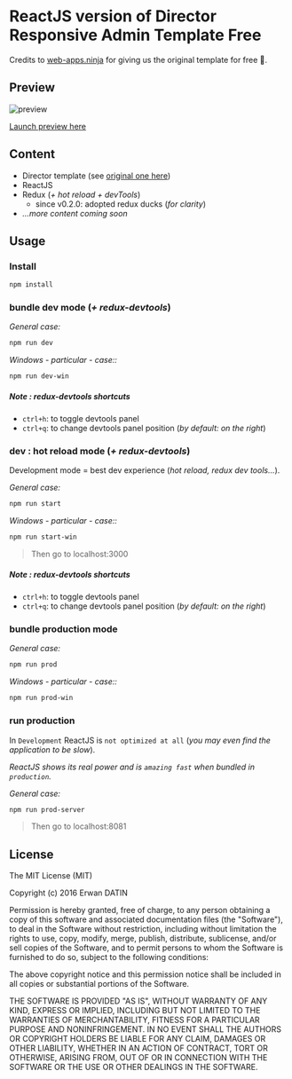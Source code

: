 ReactJS version of Director Responsive Admin Template Free
==========

Credits to [web-apps.ninja](http://web-apps.ninja/director-free-responsive-admin-template/) for giving us the original template for free :clap:.

## Preview
![preview](https://raw.githubusercontent.com/MacKentoch/react-director-admin-template/master/preview/preview.png)

[Launch preview here](https://mackentoch.github.io/react-director-admin-template)

## Content

- Director template (see [original one here]((http://web-apps.ninja/director-free-responsive-admin-template/)))
- ReactJS
- Redux (*+ hot reload + devTools*)
  - since v0.2.0: adopted redux ducks (*for clarity*)
- *...more content coming soon*

## Usage


### Install
```bash
npm install
```

### bundle dev mode (*+ redux-devtools*)

*General case:*
```bash
npm run dev
```

*Windows - particular - case::*
```bash
npm run dev-win
```

##### Note : redux-devtools shortcuts
- `ctrl+h`: to toggle devtools panel
- `ctrl+q`: to change devtools panel position (*by default: on the right*)

### dev : hot reload mode (*+ redux-devtools*)

Development mode = best dev experience (*hot reload, redux dev tools...*).

*General case:*
```bash
npm run start
```

*Windows - particular - case::*
```bash
npm run start-win
```
> Then go to localhost:3000

##### Note : redux-devtools shortcuts
- `ctrl+h`: to toggle devtools panel
- `ctrl+q`: to change devtools panel position (*by default: on the right*)

### bundle production mode

*General case:*
```bash
npm run prod
```
*Windows - particular - case::*
```bash
npm run prod-win
```

### run production

In `Development` ReactJS is `not optimized at all` (*you may even find the application to be slow*).

*ReactJS shows its real power and is `amazing fast` when bundled in `production`.*

*General case:*
```bash
npm run prod-server
```
> Then go to localhost:8081

## License

The MIT License (MIT)

Copyright (c) 2016 Erwan DATIN

Permission is hereby granted, free of charge, to any person obtaining a copy of this software and associated documentation files (the "Software"), to deal in the Software without restriction, including without limitation the rights to use, copy, modify, merge, publish, distribute, sublicense, and/or sell copies of the Software, and to permit persons to whom the Software is furnished to do so, subject to the following conditions:

The above copyright notice and this permission notice shall be included in all copies or substantial portions of the Software.

THE SOFTWARE IS PROVIDED "AS IS", WITHOUT WARRANTY OF ANY KIND, EXPRESS OR IMPLIED, INCLUDING BUT NOT LIMITED TO THE WARRANTIES OF MERCHANTABILITY, FITNESS FOR A PARTICULAR PURPOSE AND NONINFRINGEMENT. IN NO EVENT SHALL THE AUTHORS OR COPYRIGHT HOLDERS BE LIABLE FOR ANY CLAIM, DAMAGES OR OTHER LIABILITY, WHETHER IN AN ACTION OF CONTRACT, TORT OR OTHERWISE, ARISING FROM, OUT OF OR IN CONNECTION WITH THE SOFTWARE OR THE USE OR OTHER DEALINGS IN THE SOFTWARE.
